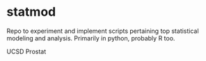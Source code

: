 # statmod
Repo to experiment and implement scripts pertaining top statistical modeling and analysis. Primarily in python, probably R too.

UCSD Prostat
